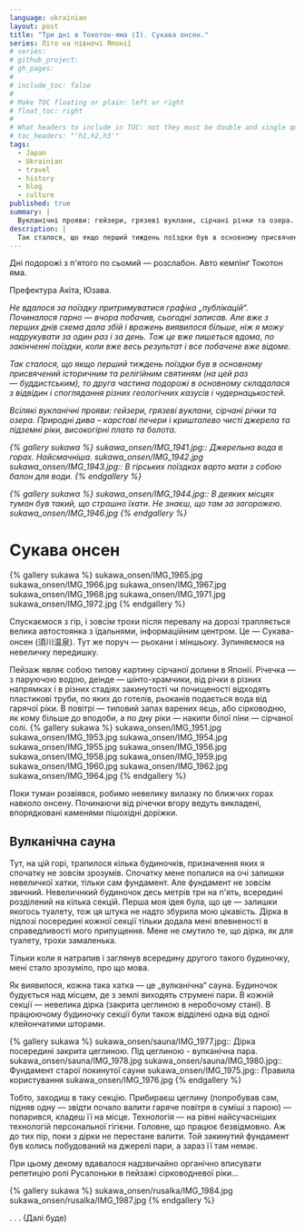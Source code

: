 ```yaml
---
language: ukrainian
layout: post
title: "Три дні в Токотон-яма (I). Сукава онсен."
series: Літо на півночі Японії
# series: 
# github_project: 
# gh_pages:
#
# include_toc: false
#
# Make TOC floating or plain: left or right
# float_toc: right
#
# What headers to include in TOC: not they must be double and single quoted
# toc_headers: "'h1,h2,h3'"
tags:
  - Japan
  - Ukrainian
  - travel
  - history
  - blog
  - culture
published: true
summary: |
  Вукланічні прояви: гейзери, грязеві вуклани, сірчані річки та озера.
description: |
  Так сталося, що якщо перший тиждень поїздки був в основному присвячений історичним та релігійним святиням (на цей раз — буддистським), то друга частина подорожі в основному складалася з відвідин і споглядання різних геологічних казусів і чудернацькостей. 
---
```

Дні подорожі з п'ятого по сьомий — розслабон. Авто кемпінґ Токотон яма.

Префектура Акіта, Юзава.

<em>
Не вдалося за поїздку притримуватися графіка „публікацій“. Починалося гарно — вчора побачив, сьогодні записав. Але вже з перших днів схема дала збій і вражень виявилося більше, ніж я можу надрукувати за один раз і за день. Тож це вже пишеться вдома, по закінченні поїздки,  коли вже весь результат і все побачене вже відоме. 

Так сталося, що якщо перший тиждень поїздки був в основному присвячений історичним та релігійним святиням (на цей раз — буддистським), то друга частина подорожі в основному складалася з відвідин і споглядання різних геологічних казусів і чудернацькостей. 

Всілякі вукланічні прояви: гейзери, грязеві вуклани, сірчані річки та озера. Природні дива –  карстові печери і кришталево чисті джерела та підземні ріки, високогірні плато та болота.

{% gallery sukawa %}
sukawa_onsen/IMG_1941.jpg:: Джерельна вода в горах. Найсмачніша.
sukawa_onsen/IMG_1942.jpg
sukawa_onsen/IMG_1943.jpg:: В гірських поїздках варто мати з собою балон для води.
{% endgallery %}

{% gallery sukawa %}
sukawa_onsen/IMG_1944.jpg:: В деяких місцях туман був такий, що страшно їхати. Не знаєш, що там за загорожею.
sukawa_onsen/IMG_1946.jpg
{% endgallery %}


</em>

# Сукава онсен

{% gallery sukawa %}
sukawa_onsen/IMG_1965.jpg
sukawa_onsen/IMG_1966.jpg
sukawa_onsen/IMG_1967.jpg
sukawa_onsen/IMG_1968.jpg
sukawa_onsen/IMG_1971.jpg
sukawa_onsen/IMG_1972.jpg
{% endgallery %}

Спускаємося з гір, і зовсім трохи після перевалу на дорозі трапляється велика автостоянка з їдальнями, інформаційним центром. Це &mdash; Сукава-онсен (須川温泉). Тут же поруч — рьокани і міншьоку. Зупиняємося на невеличку передишку. 

Пейзаж являє собою типову картину сірчаної долини в Японії. Річечка — з паруючою водою, деінде — шінто-храмчики, від річки в різних напрямках і в різних стадіях закинутості чи почищеності відходять пластикові труби, по яких до готелів, рьоканів подається вода від гарячої ріки.  В повітрі — типовий запах варених яєць, або сірководню, як кому більше до вподоби, а по дну ріки — накипи білої піни — сірчаної солі.
{% gallery sukawa %}
sukawa_onsen/IMG_1951.jpg
sukawa_onsen/IMG_1953.jpg
sukawa_onsen/IMG_1954.jpg
sukawa_onsen/IMG_1955.jpg
sukawa_onsen/IMG_1956.jpg
sukawa_onsen/IMG_1958.jpg
sukawa_onsen/IMG_1959.jpg
sukawa_onsen/IMG_1960.jpg
sukawa_onsen/IMG_1962.jpg
sukawa_onsen/IMG_1964.jpg
{% endgallery %}

Поки туман розвіявся, робимо невелику вилазку по ближчих горах навколо онсену. Починаючи від річечки вгору ведуть викладені, впорядковані каменями пішохідні доріжки.

## Вулканічна сауна


Тут, на цій горі, трапилося кілька будиночків, призначення яких я спочатку не зовсім зрозумів. Спочатку мене попалися на очі залишки невеличкої хатки, тільки сам фундамент. Але фундамент не зовсім звичний. Невеличнкий будиночок десь метрів три на п'ять, всередині розділений на кілька секцій. Перша моя ідея була, що це — залишки якогось туалету, тож ця штука не надто збурила мою цікавість.  Дірка в підлозі посередині кожної секції тільки додала мені впевненості в справедливості мого припущення. Мене не смутило те, що дірка, як для туалету, трохи замаленька. 


Тільки коли я натрапив і заглянув всередину другого такого будиночку, мені стало зрозуміло, про що мова. 

Як виявилося, кожна така хатка — це „вулканічна“ сауна. Будиночок будується над місцем, де з землі виходять струмені пари. В кожній секції — невелика дірка (закрита цеглиною в неробочому стані). В працюючому будиночку секції були також відділені одна від одної клейончатими шторами. 

{% gallery sukawa %}
sukawa_onsen/sauna/IMG_1977.jpg:: Дірка посередині закрита цеглиною. Під цеглиною - вулканічна пара.
sukawa_onsen/sauna/IMG_1978.jpg
sukawa_onsen/sauna/IMG_1980.jpg:: Фундамент старої покинутої сауни
sukawa_onsen/IMG_1975.jpg:: Правила користування
sukawa_onsen/IMG_1976.jpg
{% endgallery %}

Тобто, заходиш в таку секцію. Прибираєш цеглину (попробував сам, підняв одну — звідти почало валити гаряче повітря в суміші з парою) — попарився, кладеш її на місце. Технологія — на рівні найсучасніших технологій персональної гігієни. Головне, що працює безвідмовно. Аж до тих пір, поки з дірки не перестане валити. Той закинутий фундамент був колись побудований на джерелі пари, а зараз її там немає. 


При цьому декому вдавалося надзвичайно органічно вписувати репетицію ролі Русалоньки в пейзажі сірководневої ріки...

{% gallery sukawa %}
sukawa_onsen/rusalka/IMG_1984.jpg
sukawa_onsen/rusalka/IMG_1987.jpg
{% endgallery %}
 
. . . (Далі буде)

